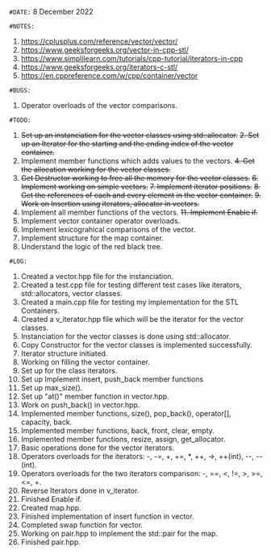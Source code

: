 `#DATE:` 8 December 2022

`#NOTES:`

1. https://cplusplus.com/reference/vector/vector/
2. https://www.geeksforgeeks.org/vector-in-cpp-stl/
3. https://www.simplilearn.com/tutorials/cpp-tutorial/iterators-in-cpp
4. https://www.geeksforgeeks.org/iterators-c-stl/
5. https://en.cppreference.com/w/cpp/container/vector


`#BUGS:`
1. Operator overloads of the vector comparisons.

`#TODO:`

1. ~~Set up an instanciation for the vector classes using std::allocator.~~
~~2. Set up an Iterator for the starting and the ending index of the vector container.~~
3. Implement member functions which adds values to the vectors.
~~4. Get the allocation working for the vector classes.~~
5. ~~Get Destructor working to free all the memory for the vector classes.~~
~~6. Implement working on simple vectors.~~
~~7. Implement iterator positions.~~
~~8. Get the references of each and every element in the vector container.~~
~~9. Work on Insertion using iterators, allocator in vectors.~~
10. Implement all member functions of the vectors.
~~11. Implement Enable if.~~
12. Implement vector container operator overloads.
13. Implement lexicograhical comparisons of the vector.
14. Implement structure for the map container.
15. Understand the logic of the red black tree.

`#LOG:`
1. Created a vector.hpp file for the instanciation.
2. Created a test.cpp file for testing different test cases like iterators, std::allocators, vector classes.
3. Created a main.cpp file for testing my implementation for the STL Containers.
4. Created a v_iterator.hpp file which will be the iterator for the vector classes.
5. Instanciation for the vector classes is done using std::allocator.
6. Copy Constructor for the vector classes is implemented successfully.
7. Iterator structure initiated.
8. Working on filling the vector container.
9. Set up for the class iterators.
10. Set up Implement insert, push_back member functions
11. Set up max_size().
12. Set up "at()" member function in vector.hpp.
13. Work on push_back() in vector.hpp.
14. Implemented member functions, size(), pop_back(), operator[], capacity, back.
15. Implemented member functions, back, front, clear, empty.
16. Implemented member functions, resize, assign, get_allocator.
17. Basic operations done for the vector iterators.
18. Operators overloads for the iterators: -, -=, +, +=, *, ++, ->, ++(int), --, --(int).
19. Operators overloads for the two iterators comparison: -, ==, <, !=, >, >=, <=, +.
20. Reverse Iterators done in v_iterator.
21. Finished Enable if.
22. Created map.hpp.
23. Finished implementation of insert function in vector.
24. Completed swap function for vector.
25. Working on pair.hpp to implement the std::pair for the map.
26. Finished pair.hpp.
